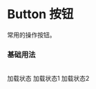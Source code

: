 # Button 按钮
常用的操作按钮。

### 基础用法
<br/>

<div>
  <li-button loadingClass="li-icon-loading">
    加载状态
  </li-button>
    <li-button loadingClass="li-icon-loading1">
    加载状态1
  </li-button>
    <li-button loadingClass="li-icon-loading2">
    加载状态2
  </li-button>
</div>